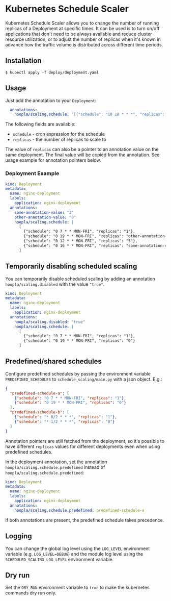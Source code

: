 ﻿# Kubernetes Schedule Scaler

Kubernetes Schedule Scaler allows you to change the number of running replicas
of a Deployment at specific times. It can be used is to turn on/off
applications that don't need to be always available and reduce cluster resource
utilization, or to adjust the number of replicas when it's known in advance how
the traffic volume is distributed across different time periods.

## Installation

```
$ kubectl apply -f deploy/deployment.yaml
```

## Usage

Just add the annotation to your `Deployment`:

```yaml
  annotations:
    hoopla/scaling.schedule: '[{"schedule": "10 18 * * *", "replicas": "3"}]'
```

The following fields are available:

- `schedule` - cron expression for the schedule
- `replicas` - the number of replicas to scale to

The value of `replicas` can also be a pointer to an annotation value on the same deployment.
The final value will be copied from the annotation. See usage example for annotation pointers below.

### Deployment Example

```yaml
kind: Deployment
metadata:
  name: nginx-deployment
  labels:
    application: nginx-deployment
  annotations:
    some-annotation-value: "3"
    other-annotation-value: "0"
    hoopla/scaling.schedule: |
      [
        {"schedule": "0 7 * * MON-FRI", "replicas": "1"},
        {"schedule": "0 19 * * MON-FRI", "replicas": "other-annotation-value"},
        {"schedule": "0 12 * * MON-FRI", "replicas": "5"},
        {"schedule": "0 16 * * MON-FRI", "replicas": "some-annotation-value"}
      ]
```

## Temporarily disabling scheduled scaling

You can temporarily disable scheduled scaling by adding an annotation `hoopla/scaling.disabled` with the value `"true"`.

```yaml
kind: Deployment
metadata:
  name: nginx-deployment
  labels:
    application: nginx-deployment
  annotations:
    hoopla/scaling.disabled: "true"
    hoopla/scaling.schedule: |
      [
        {"schedule": "0 7 * * MON-FRI", "replicas": "1"},
        {"schedule": "0 19 * * MON-FRI", "replicas": "0"}
      ]
```

## Predefined/shared schedules

Configure predefined schedules by passing the environment variable `PREDEFINED_SCHEDULES` to `schedule_scaling/main.py` with
a json object. E.g.:

```json
{
  "predefined-schedule-a": [
    {"schedule": "0 7 * * MON-FRI", "replicas": "1"},
    {"schedule": "0 19 * * MON-FRI", "replicas": "0"}
  ],
  "predefined-schedule-b": [
    {"schedule": "* 0/2 * * *", "replicas": "1"},
    {"schedule": "* 1/2 * * *", "replicas": "0"}
  ]
}
```

Annotation pointers are still fetched from the deployment, so it's possible to have different `replicas` values for different
deployments even when using predefined schedules.

In the deployment annotation, set the annotation `hoopla/scaling.schedule.predefined` instead of `hoopla/scaling.schedule.predefined`:

```yaml
kind: Deployment
metadata:
  name: nginx-deployment
  labels:
    application: nginx-deployment
  annotations:
    hoopla/scaling.schedule.predefined: predefined-schedule-a
```

If both annotations are present, the predefined schedule takes precedence.

## Logging

You can change the global log level using the `LOG_LEVEL` environment variable (e.g. `LOG_LEVEL=DEBUG`)
and the module log level using the `SCHEDULED_SCALING_LOG_LEVEL` environment variable.

## Dry run

Set the `DRY_RUN` environment variable to `true` to make the kubernetes commands dry run only.
